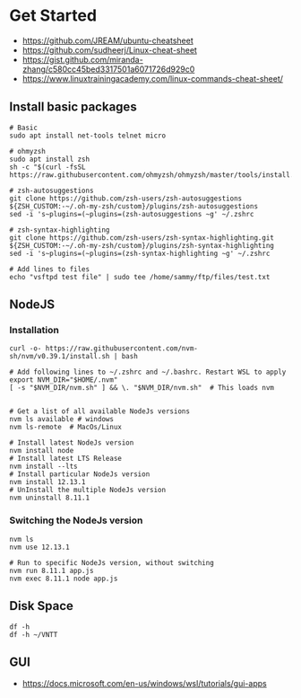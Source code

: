 # Get Started

- https://github.com/JREAM/ubuntu-cheatsheet
- https://github.com/sudheerj/Linux-cheat-sheet
- https://gist.github.com/miranda-zhang/c580cc45bed3317501a6071726d929c0
- https://www.linuxtrainingacademy.com/linux-commands-cheat-sheet/

## Install basic packages

```shell
# Basic
sudo apt install net-tools telnet micro

# ohmyzsh
sudo apt install zsh
sh -c "$(curl -fsSL https://raw.githubusercontent.com/ohmyzsh/ohmyzsh/master/tools/install.sh)"

# zsh-autosuggestions
git clone https://github.com/zsh-users/zsh-autosuggestions ${ZSH_CUSTOM:-~/.oh-my-zsh/custom}/plugins/zsh-autosuggestions
sed -i 's~plugins=(~plugins=(zsh-autosuggestions ~g' ~/.zshrc

# zsh-syntax-highlighting
git clone https://github.com/zsh-users/zsh-syntax-highlighting.git ${ZSH_CUSTOM:-~/.oh-my-zsh/custom}/plugins/zsh-syntax-highlighting
sed -i 's~plugins=(~plugins=(zsh-syntax-highlighting ~g' ~/.zshrc
```


```shell
# Add lines to files
echo "vsftpd test file" | sudo tee /home/sammy/ftp/files/test.txt
```

## NodeJS
### Installation
```shell
curl -o- https://raw.githubusercontent.com/nvm-sh/nvm/v0.39.1/install.sh | bash

# Add following lines to ~/.zshrc and ~/.bashrc. Restart WSL to apply
export NVM_DIR="$HOME/.nvm"
[ -s "$NVM_DIR/nvm.sh" ] && \. "$NVM_DIR/nvm.sh"  # This loads nvm


# Get a list of all available NodeJs versions
nvm ls available # windows
nvm ls-remote  # MacOs/Linux

# Install latest NodeJs version
nvm install node
# Install latest LTS Release
nvm install --lts
# Install particular NodeJs version
nvm install 12.13.1
# UnInstall the multiple NodeJs version
nvm uninstall 8.11.1
```

### Switching the NodeJs version
```shell
nvm ls
nvm use 12.13.1

# Run to specific NodeJs version, without switching
nvm run 8.11.1 app.js
nvm exec 8.11.1 node app.js
```

## Disk Space
```shell
df -h
df -h ~/VNTT
```

## GUI
- https://docs.microsoft.com/en-us/windows/wsl/tutorials/gui-apps
